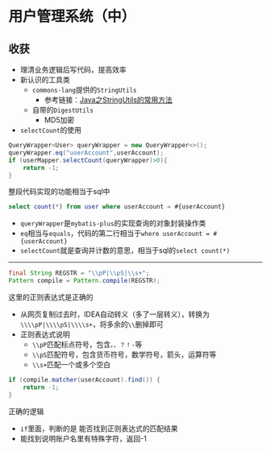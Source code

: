 # 用户管理系统（中）
## 收获

- 理清业务逻辑后写代码，提高效率
- 新认识的工具类
   - `commons-lang`提供的`StringUtils`
      - 参考链接：[Java之StringUtils的常用方法](https://blog.csdn.net/weixin_42290280/article/details/82591161)
   - 自带的`DigestUtils`
      - MD5加密
- `selectCount`的使用
```java
QueryWrapper<User> queryWrapper = new QueryWrapper<>();
queryWrapper.eq("userAccount",userAccount);
if (userMapper.selectCount(queryWrapper)>0){
    return -1;
}
```
整段代码实现的功能相当于sql中
```sql
select count(*) from user where userAccount = #{userAccount}
```

   - `queryWrapper`是`mybatis-plus`的实现查询的对象封装操作类
   - `eq`相当与`equals`，代码的第二行相当于`where userAccount = #{userAccount}`
   - `selectCount`就是查询并计数的意思，相当于sql的`select count(*)`
---
```java
final String REGSTR = "\\pP|\\pS|\\s+";
Pattern compile = Pattern.compile(REGSTR);
```
这里的正则表达式是正确的

- 从网页复制过去时，IDEA自动转义（多了一层转义），转换为`\\\\pP|\\\\pS|\\\\s+`，将多余的`\\`删掉即可
- 正则表达式说明
   - `\\pP`匹配标点符号，包含`。，？！-`等
   - `\\pS`匹配符号，包含货币符号，数学符号，箭头，运算符等
   - `\\s+`匹配一个或多个空白
```java
if (compile.matcher(userAccount).find()) {
    return -1;
}
```
正确的逻辑

- `if`里面，判断的是 能否找到正则表达式的匹配结果
- 能找到说明账户名里有特殊字符，返回-1
